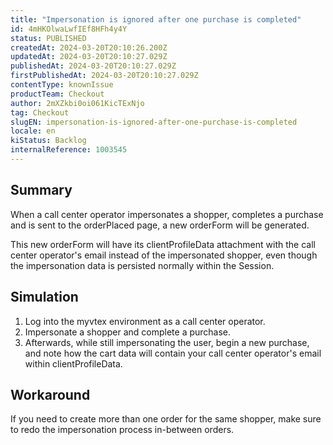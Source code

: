 ```yaml
---
title: "Impersonation is ignored after one purchase is completed"
id: 4mHKOlwaLwfIEf8HFh4y4Y
status: PUBLISHED
createdAt: 2024-03-20T20:10:26.200Z
updatedAt: 2024-03-20T20:10:27.029Z
publishedAt: 2024-03-20T20:10:27.029Z
firstPublishedAt: 2024-03-20T20:10:27.029Z
contentType: knownIssue
productTeam: Checkout
author: 2mXZkbi0oi061KicTExNjo
tag: Checkout
slugEN: impersonation-is-ignored-after-one-purchase-is-completed
locale: en
kiStatus: Backlog
internalReference: 1003545
---
```


## Summary


When a call center operator impersonates a shopper, completes a purchase and is sent to the orderPlaced page, a new orderForm will be generated.

This new orderForm will have its clientProfileData attachment with the call center operator's email instead of the impersonated shopper, even though the impersonation data is persisted normally within the Session.


##

## Simulation



1. Log into the myvtex environment as a call center operator.
2. Impersonate a shopper and complete a purchase.
3. Afterwards, while still impersonating the user, begin a new purchase, and note how the cart data will contain your call center operator's email within clientProfileData.


##

## Workaround


If you need to create more than one order for the same shopper, make sure to redo the impersonation process in-between orders.





